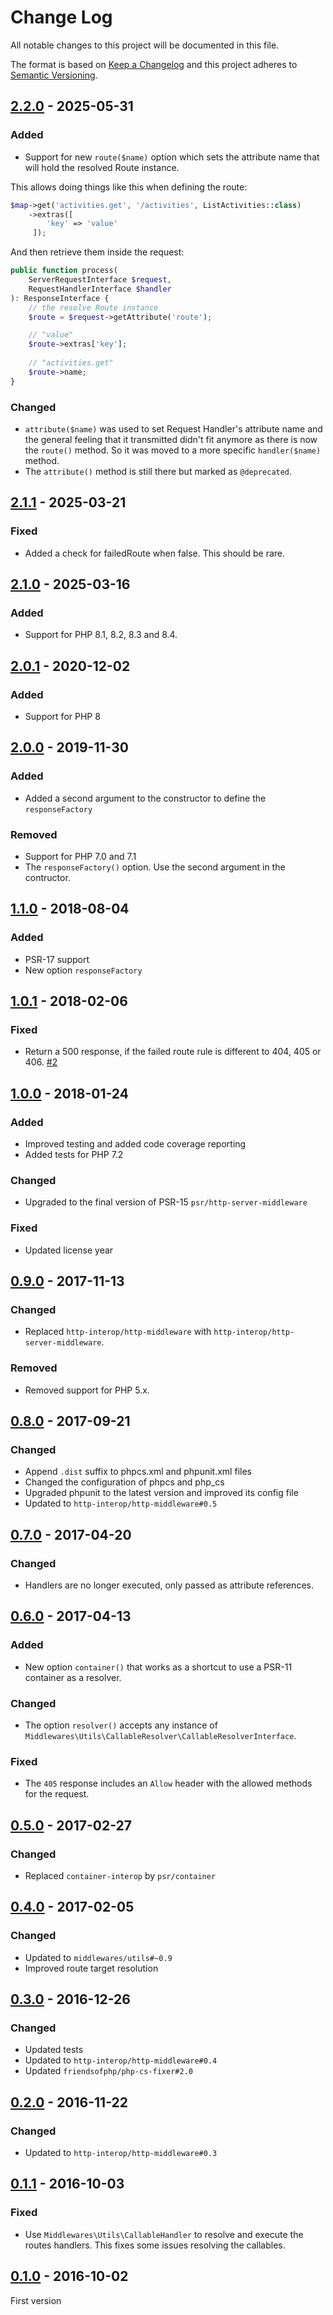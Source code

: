 # Change Log
All notable changes to this project will be documented in this file.

The format is based on [Keep a Changelog](http://keepachangelog.com/)
and this project adheres to [Semantic Versioning](http://semver.org/).

## [2.2.0] - 2025-05-31
### Added
- Support for new `route($name)` option which sets the attribute name that will hold the resolved Route instance.

This allows doing things like this when defining the route:

```php
$map->get('activities.get', '/activities', ListActivities::class)
    ->extras([
        'key' => 'value'
     ]);
```

And then retrieve them inside the request:

```php
public function process(
    ServerRequestInterface $request,
    RequestHandlerInterface $handler
): ResponseInterface {
    // the resolve Route instance
    $route = $request->getAttribute('route');

    // "value"
    $route->extras['key'];
    
    // "activities.get"
    $route->name;
}
```

### Changed
- `attribute($name)` was used to set Request Handler's attribute name and the general feeling that it transmitted didn't fit anymore as there is now the `route()` method. So it was moved to a more specific `handler($name)` method.
- The `attribute()` method is still there but marked as `@deprecated`.


## [2.1.1] - 2025-03-21
### Fixed
- Added a check for failedRoute when false. This should be rare.

## [2.1.0] - 2025-03-16
### Added
- Support for PHP 8.1, 8.2, 8.3 and 8.4.

## [2.0.1] - 2020-12-02
### Added
- Support for PHP 8

## [2.0.0] - 2019-11-30
### Added
- Added a second argument to the constructor to define the `responseFactory`

### Removed
- Support for PHP 7.0 and 7.1
- The `responseFactory()` option. Use the second argument in the contructor.

## [1.1.0] - 2018-08-04
### Added
- PSR-17 support
- New option `responseFactory`

## [1.0.1] - 2018-02-06
### Fixed
- Return a 500 response, if the failed route rule is different to 404, 405 or 406. [#2](https://github.com/middlewares/aura-router/pull/2)

## [1.0.0] - 2018-01-24
### Added
- Improved testing and added code coverage reporting
- Added tests for PHP 7.2

### Changed
- Upgraded to the final version of PSR-15 `psr/http-server-middleware`

### Fixed
- Updated license year

## [0.9.0] - 2017-11-13
### Changed
- Replaced `http-interop/http-middleware` with  `http-interop/http-server-middleware`.

### Removed
- Removed support for PHP 5.x.

## [0.8.0] - 2017-09-21
### Changed
- Append `.dist` suffix to phpcs.xml and phpunit.xml files
- Changed the configuration of phpcs and php_cs
- Upgraded phpunit to the latest version and improved its config file
- Updated to `http-interop/http-middleware#0.5`

## [0.7.0] - 2017-04-20
### Changed
- Handlers are no longer executed, only passed as attribute references.

## [0.6.0] - 2017-04-13
### Added
- New option `container()` that works as a shortcut to use a PSR-11 container as a resolver.

### Changed
- The option `resolver()` accepts any instance of `Middlewares\Utils\CallableResolver\CallableResolverInterface`.

### Fixed
- The `405` response includes an `Allow` header with the allowed methods for the request.

## [0.5.0] - 2017-02-27
### Changed
- Replaced `container-interop` by `psr/container`

## [0.4.0] - 2017-02-05
### Changed
- Updated to `middlewares/utils#~0.9`
- Improved route target resolution

## [0.3.0] - 2016-12-26
### Changed
- Updated tests
- Updated to `http-interop/http-middleware#0.4`
- Updated `friendsofphp/php-cs-fixer#2.0`

## [0.2.0] - 2016-11-22
### Changed
- Updated to `http-interop/http-middleware#0.3`

## [0.1.1] - 2016-10-03
### Fixed
- Use `Middlewares\Utils\CallableHandler` to resolve and execute the routes handlers. This fixes some issues resolving the callables.

## [0.1.0] - 2016-10-02
First version

[2.2.0]: https://github.com/middlewares/aura-router/compare/v2.1.1...v2.2.0
[2.1.1]: https://github.com/middlewares/aura-router/compare/v2.1.0...v2.1.1
[2.1.0]: https://github.com/middlewares/aura-router/compare/v2.0.1...v2.1.0
[2.0.1]: https://github.com/middlewares/aura-router/compare/v2.0.0...v2.0.1
[2.0.0]: https://github.com/middlewares/aura-router/compare/v1.1.0...v2.0.0
[1.1.0]: https://github.com/middlewares/aura-router/compare/v1.0.1...v1.1.0
[1.0.1]: https://github.com/middlewares/aura-router/compare/v1.0.0...v1.0.1
[1.0.0]: https://github.com/middlewares/aura-router/compare/v0.9.0...v1.0.0
[0.9.0]: https://github.com/middlewares/aura-router/compare/v0.8.0...v0.9.0
[0.8.0]: https://github.com/middlewares/aura-router/compare/v0.7.0...v0.8.0
[0.7.0]: https://github.com/middlewares/aura-router/compare/v0.6.0...v0.7.0
[0.6.0]: https://github.com/middlewares/aura-router/compare/v0.5.0...v0.6.0
[0.5.0]: https://github.com/middlewares/aura-router/compare/v0.4.0...v0.5.0
[0.4.0]: https://github.com/middlewares/aura-router/compare/v0.3.0...v0.4.0
[0.3.0]: https://github.com/middlewares/aura-router/compare/v0.2.0...v0.3.0
[0.2.0]: https://github.com/middlewares/aura-router/compare/v0.1.1...v0.2.0
[0.1.1]: https://github.com/middlewares/aura-router/compare/v0.1.0...v0.1.1
[0.1.0]: https://github.com/middlewares/aura-router/releases/tag/v0.1.0
